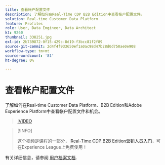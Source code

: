 ```yaml
---
title: 查看帐户配置文件
description: 了解如何在Real-Time CDP B2B Edition中查看帐户配置文件。
solution: Real-time Customer Data Platform
feature: Profiles
role: User, Data Engineer, Data Architect
kt: 9260
thumbnail: 338251.jpg
exl-id: 2b739872-0f15-429c-8d19-f3bcc81f2f89
source-git-commit: 2d4f4f933650ef1a0ac98d47b28d0d750ae0e908
workflow-type: tm+mt
source-wordcount: '81'
ht-degree: 0%

---
```


# 查看帐户配置文件

了解如何在Real-time Customer Data Platform、B2B Edition和Adobe Experience Platform中查看帐户配置文件和机会。

>[!VIDEO](https://video.tv.adobe.com/v/338251?quality=12&learn=on)

>[!INFO]
>
> 这个视频是课程的一部分， [Real-Time CDP B2B Edition营销人员入门](https://experienceleague.adobe.com/?recommended=ExperiencePlatform-U-1-2021.rtcdp.b2b)，可在Experience League上免费使用！

有关详细信息，请参阅 [用户档案文档](https://experienceleague.adobe.com/docs/experience-platform/rtcdp/profile/profile-browse.html).
